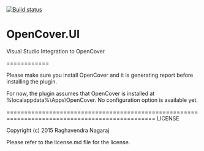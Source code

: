 [![Build status](https://img.shields.io/appveyor/ci/sawilde/opencover-ui.svg)](https://ci.appveyor.com/project/sawilde/opencover-ui)

OpenCover.UI
============

Visual Studio Integration to OpenCover

============

Please make sure you install OpenCover and it is generating report before installing the plugin.

For now, the plugin assumes that OpenCover is installed at %localappdata%\Apps\OpenCover. 
No configuration option is available yet.

================================================================================================
LICENSE

Copyright (c) 2015 Raghavendra Nagaraj

Please refer to the license.md file for the license.
